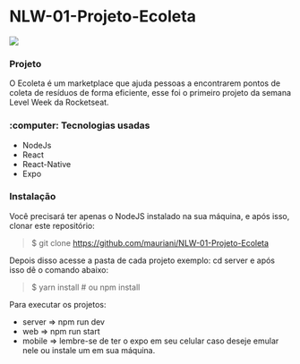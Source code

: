 <h1>NLW-01-Projeto-Ecoleta</h1>

<img src="https://raw.githubusercontent.com/rocketseat-education/nlw-01-ominstack/master/.github/ecoleta.png">

<h3>Projeto</h3>

O Ecoleta é um marketplace que ajuda pessoas a encontrarem pontos de coleta de resíduos de forma eficiente, esse foi o primeiro projeto da semana Level Week da Rocketseat.

<h3>:computer: Tecnologias usadas</h3>
<uL>
  <li>NodeJs</li>
  <li>React</li>
  <li>React-Native</li>
  <li>Expo</li>
</ul>

<h3>Instalação</h3>

Você precisará ter apenas o NodeJS instalado na sua máquina, e após isso, clonar este repositório:

> $ git clone https://github.com/mauriani/NLW-01-Projeto-Ecoleta

Depois disso acesse a pasta de cada projeto exemplo: cd server e após isso dê o comando abaixo:

> $ yarn install # ou npm install

Para executar os projetos:

- server => npm run dev
- web => npm run start
- mobile => lembre-se de ter o expo em seu celular caso deseje emular nele ou instale um em sua máquina.
